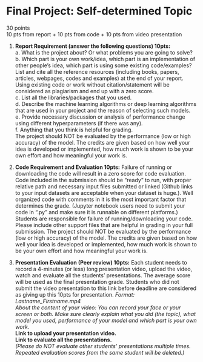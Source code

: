 # Final Project: Self-determined Topic
30 points  
10 pts from report + 10 pts from code + 10 pts from video presentation  

1. **Report Requirement (answer the following questions) 10pts:**  
  a.	What is the project about? Or what problems you are going to solve?  
  b.	Which part is your own work/idea, which part is an implementation of other people’s idea, which part is using some existing code/examples?  List and cite all the reference resources (including books, papers, articles, webpages, codes and examples) at the end of your report. Using existing code or work without citation/statement will be considered as plagiarism and end up with a zero score.  
  c.	List all the libraries/packages that you used.  
  d.	Describe the machine learning algorithms or deep learning algorithms that are used in your project and the reason of selecting such models.  
  e.	Provide necessary discussion or analysis of performance change using different hyperparameters (if there was any).  
  f.	Anything that you think is helpful for grading.  
The project should NOT be evaluated by the performance (low or high accuracy) of the model. The credits are given based on how well your idea is developed or implemented, how much work is shown to be your own effort and how meaningful your work is.   

2. **Code Requirement and Evaluation 10pts:**
Failure of running or downloading the code will result in a zero score for code evaluation. Code included in the submission should be “ready” to run, with proper relative path and necessary input files submitted or linked (Github links to your input datasets are acceptable when your dataset is huge.). 
Well organized code with comments in it is the most important factor that determines the grade. (Jupyter notebook users need to submit your code in “.py” and make sure it is runnable on different platforms.)
Students are responsible for failure of running/downloading your code. Please include other support files that are helpful in grading in your full submission.
The project should NOT be evaluated by the performance (low or high accuracy) of the model. The credits are given based on how well your idea is developed or implemented, how much work is shown to be your own effort and how meaningful your work is. 

3. **Presentation Evaluation (Peer review) 10pts:**
Each student needs to record a 4-minutes (or less) long presentation video, upload the video, watch and evaluate all the students’ presentations.
The average score will be used as the final presentation grade. Students who did not submit the video presentation to this link before deadline are considered as giving up this 10pts for presentation. 
*Format: Lastname_Firstname.mp4  
About the content of your video: You can record your face or your screen or both. Make sure clearly explain what you did (the topic), what model you used, performance of your model and which part is your own work.*  
**Link to upload your presentation video.  
Link to evaluate all the presentations.**  
*(Please do NOT evaluate other students’ presentations multiple times. Repeated evaluation scores from the same student will be deleted.)*
